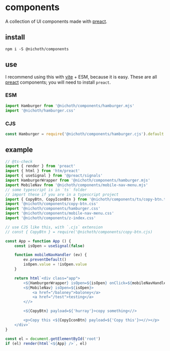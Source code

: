 # components
A collection of UI components made with [preact](https://www.npmjs.com/package/preact).


## install
```
npm i -S @nichoth/components
```


## use
I recommend using this with [vite](https://www.npmjs.com/package/vite) + ESM, because it is easy. These are all [preact](https://www.npmjs.com/package/preact) components; you will need to install `preact`.


### ESM
```js
import Hamburger from '@nichoth/components/hamburger.mjs'
import '@nichoth/hamburger.css'
```

### CJS
```js
const Hamburger = require('@nichoth/components/hamburger.cjs').default
```

## example
```js
// @ts-check
import { render } from 'preact'
import { html } from 'htm/preact'
import { useSignal } from '@preact/signals'
import HamburgerWrapper from '@nichoth/components/hamburger.mjs'
import MobileNav from '@nichoth/components/mobile-nav-menu.mjs'
// some typescript is in `ts` folder
// import these if you are in a typescript project
import { CopyBtn, CopyIconBtn } from '@nichoth/components/ts/copy-btn.ts'
import '@nichoth/components/copy-btn.css'
import '@nichoth/components/hamburger.css'
import '@nichoth/components/mobile-nav-menu.css'
import '@nichoth/components/z-index.css'

// use CJS like this, with `.cjs` extension
// const { CopyBtn } = require('@nichoth/components/copy-btn.cjs)

const App = function App () {
    const isOpen = useSignal(false)

    function mobileNavHandler (ev) {
        ev.preventDefault()
        isOpen.value = !isOpen.value
    }

    return html`<div class="app">
        <${HamburgerWrapper} isOpen=${isOpen} onClick=${mobileNavHandler} />
        <${MobileNav} isOpen=${isOpen}>
            <a href="/baloney">baloney</a>
            <a href="/test">testing</a>
        <//>

        <${CopyBtn} payload=${'hurray'}>copy something<//>

        <p>Copy this <${CopyIconBtn} payload=${'Copy this'}><//></p>
    </div>`
}

const el = document.getElementById('root')
if (el) render(html`<${App} />`, el)

```
